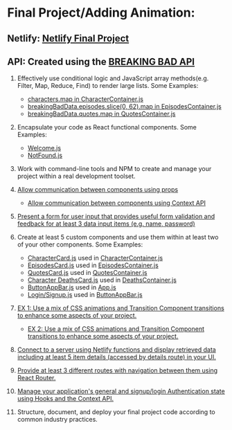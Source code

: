 # Final Project/Adding Animation:

## Netlify: [Netlify Final Project](https://dgm-3790-final-react-app.netlify.app/)

## API: Created using the [BREAKING BAD API](https://breakingbadapi.com/documentation)

1. Effectively use conditional logic and JavaScript array methods(e.g. Filter, Map, Reduce, Find) to render large lists. Some Examples:

   - [characters.map in CharacterContainer.js](https://github.com/maggiemcc/3790-final-project/blob/master/src/pages/CharacterContainer.js)
   - [breakingBadData.episodes.slice(0, 62).map in EpisodesContainer.js](https://github.com/maggiemcc/3790-final-project/blob/master/src/pages/EpisodesContainer.js)
   - [breakingBadData.quotes.map in QuotesContainer.js](https://github.com/maggiemcc/3790-final-project/blob/master/src/pages/QuotesContainer.js)

2. Encapsulate your code as React functional components. Some Examples:

   - [Welcome.js](https://github.com/maggiemcc/3790-final-project/blob/master/src/pages/Welcome.js)
   - [NotFound.js](https://github.com/maggiemcc/3790-final-project/blob/master/src/pages/NotFound.js)

3. Work with command-line tools and NPM to create and manage your project within a real development toolset.

4. [Allow communication between components using props](https://github.com/maggiemcc/3790-final-project/blob/master/src/components/DeathsCard.js)

   - [Allow communication between components using Context API](https://github.com/maggiemcc/3790-final-project/blob/master/src/contexts/BreakingBadContext.js)

5. [Present a form for user input that provides useful form validation and feedback for at least 3 data input items (e.g. name, password)](https://github.com/maggiemcc/3790-final-project/blob/master/src/components/login/LoginForm.js)

6. Create at least 5 custom components and use them within at least two of your other components. Some Examples:

   - [CharacterCard.js](https://github.com/maggiemcc/3790-final-project/blob/master/src/components/CharacterCard.js) used in [CharacterContainer.js](https://github.com/maggiemcc/3790-final-project/blob/master/src/pages/CharacterContainer.js)
   - [EpisodesCard.js](https://github.com/maggiemcc/3790-final-project/blob/master/src/components/EpisodesCard.js) used in [EpisodesContainer.js](https://github.com/maggiemcc/3790-final-project/blob/master/src/pages/EpisodesContainer.js)
   - [QuotesCard.js](https://github.com/maggiemcc/3790-final-project/blob/master/src/components/QuotesCard.js) used in [QuotesContainer.js](https://github.com/maggiemcc/3790-final-project/blob/master/src/pages/QuotesContainer.js)
   - [Character DeathsCard.js](https://github.com/maggiemcc/3790-final-project/blob/master/src/components/DeathsCard.js) used in [DeathsContainer.js](https://github.com/maggiemcc/3790-final-project/blob/master/src/pages/DeathsContainer.js)
   - [ButtonAppBar.js](https://github.com/maggiemcc/3790-final-project/blob/master/src/components/nav/ButtonAppBar.js) used in [App.js](https://github.com/maggiemcc/3790-final-project/blob/master/src/App.js)
   - [Login/Signup.js](https://github.com/maggiemcc/3790-final-project/tree/master/src/components/login) used in [ButtonAppBar.js](https://github.com/maggiemcc/3790-final-project/blob/master/src/components/nav/ButtonAppBar.js)

7. [EX 1: Use a mix of CSS animations and Transition Component transitions to enhance some aspects of your project.](https://github.com/maggiemcc/3790-final-project/blob/master/src/components/nav/ButtonAppBar.js)

   - [EX 2: Use a mix of CSS animations and Transition Component transitions to enhance some aspects of your project.](https://github.com/maggiemcc/3790-final-project/blob/master/src/components/QuotesCard.js)

8. [Connect to a server using Netlify functions and display retrieved data including at least 5 item details (accessed by details route) in your UI.](https://github.com/maggiemcc/3790-final-project/blob/master/src/pages/CharacterDetail.js)

9. [Provide at least 3 different routes with navigation between them using React Router.](https://github.com/maggiemcc/3790-final-project/blob/master/src/App.js)

10. [Manage your application's general and signup/login Authentication state using Hooks and the Context API.](https://github.com/maggiemcc/3790-final-project/blob/master/src/pages/Welcome.js)

11. Structure, document, and deploy your final project code according to common industry practices.
